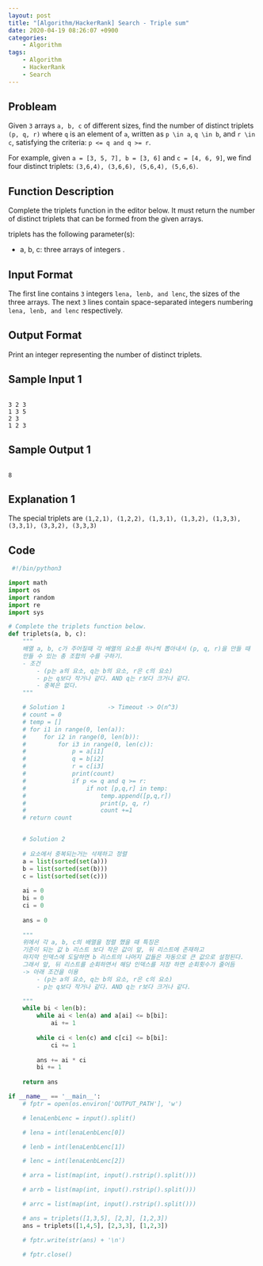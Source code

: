 ```yaml
---
layout: post
title: "[Algorithm/HackerRank] Search - Triple sum"
date: 2020-04-19 08:26:07 +0900
categories: 
    - Algorithm
tags:
    - Algorithm
    - HackerRank
    - Search
---
```


<!-- more -->


## Probleam
Given `3` arrays `a, b, c` of different sizes, find the number of distinct triplets `(p, q, r)` where `q` is an element of `a`, written as `p \in a`, `q \in b`, and `r \in c`, satisfying the criteria: `p <= q and q >= r`.

For example, given `a = [3, 5, 7], b = [3, 6]` and `c = [4, 6, 9]`, we find four distinct triplets: `(3,6,4), (3,6,6), (5,6,4), (5,6,6)`.

## Function Description
Complete the triplets function in the editor below. It must return the number of distinct triplets that can be formed from the given arrays.

triplets has the following parameter(s):
- a, b, c: three arrays of integers .

## Input Format
The first line contains `3` integers `lena, lenb, and lenc`, the sizes of the three arrays.
The next `3` lines contain space-separated integers numbering `lena, lenb, and lenc` respectively.

## Output Format
Print an integer representing the number of distinct triplets.

## Sample Input 1
```

3 2 3
1 3 5
2 3
1 2 3
```


## Sample Output 1
```

8
```


## Explanation 1
The special triplets are 
`(1,2,1), (1,2,2), (1,3,1), (1,3,2), (1,3,3), (3,3,1), (3,3,2), (3,3,3)`

## Code

```python
 #!/bin/python3

import math
import os
import random
import re
import sys

# Complete the triplets function below.
def triplets(a, b, c):
    """
    배열 a, b, c가 주어질때 각 배열의 요소를 하나씩 뽑아내서 (p, q, r)을 만들 때
    만들 수 있는 총 조합의 수를 구하기.
    - 조건 
        - (p는 a의 요소, q는 b의 요소, r은 c의 요소)
        - p는 q보다 작거나 같다. AND q는 r보다 크거나 같다.
        - 중복은 없다.
    """

    # Solution 1            -> Timeout -> O(n^3)
    # count = 0
    # temp = []
    # for i1 in range(0, len(a)):
    #     for i2 in range(0, len(b)):
    #         for i3 in range(0, len(c)):
    #             p = a[i1]
    #             q = b[i2]
    #             r = c[i3]
    #             print(count)
    #             if p <= q and q >= r:
    #                 if not [p,q,r] in temp:
    #                     temp.append([p,q,r])
    #                     print(p, q, r)
    #                     count +=1 
    # return count


    # Solution 2
   
    # 요소에서 중복되는거는 삭제하고 정렬
    a = list(sorted(set(a)))    
    b = list(sorted(set(b)))  
    c = list(sorted(set(c)))
    
    ai = 0
    bi = 0
    ci = 0
    
    ans = 0
    
    """
    위에서 각 a, b, c의 배열을 정렬 했을 때 특징은
    기준이 되는 값 b 리스트 보다 작은 값이 앞, 뒤 리스트에 존재하고
    마지막 인덱스에 도달하면 b 리스트의 나머지 값들은 자동으로 큰 값으로 설정된다.
    그래서 앞, 뒤 리스트를 순회하면서 해당 인덱스를 저장 하면 순회횟수가 줄어듬
    -> 아래 조건을 이용
        - (p는 a의 요소, q는 b의 요소, r은 c의 요소)
        - p는 q보다 작거나 같다. AND q는 r보다 크거나 같다.

    """
    while bi < len(b):
        while ai < len(a) and a[ai] <= b[bi]:
            ai += 1
        
        while ci < len(c) and c[ci] <= b[bi]:
            ci += 1
        
        ans += ai * ci
        bi += 1
    
    return ans

if __name__ == '__main__':
    # fptr = open(os.environ['OUTPUT_PATH'], 'w')

    # lenaLenbLenc = input().split()

    # lena = int(lenaLenbLenc[0])

    # lenb = int(lenaLenbLenc[1])

    # lenc = int(lenaLenbLenc[2])

    # arra = list(map(int, input().rstrip().split()))

    # arrb = list(map(int, input().rstrip().split()))

    # arrc = list(map(int, input().rstrip().split()))

    # ans = triplets([1,3,5], [2,3], [1,2,3])
    ans = triplets([1,4,5], [2,3,3], [1,2,3])

    # fptr.write(str(ans) + '\n')

    # fptr.close()

```
